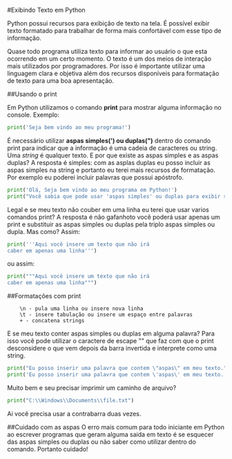#Exibindo Texto em Python

Python possui recursos para exibição de texto na tela. É possível exibir texto formatado para trabalhar de forma mais confortável com esse tipo de informação.

Quase todo programa utiliza texto para informar ao usuário o que esta ocorrendo em um certo momento. O texto é um dos meios de interação mais utilizados por programadores. Por isso é importante utilizar uma linguagem clara e objetiva além dos recursos disponíveis para formatação de texto para uma boa apresentação.

##Usando o print

Em Python utilizamos o comando **print** para mostrar alguma informação no console.
Exemplo:

```python
print('Seja bem vindo ao meu programa!')
```

É necessário utilizar **aspas simples(') ou duplas(")** dentro do comando print para indicar que a informação é uma cadeia de caracteres ou string. Uma *string* é qualquer texto. E por que existe as aspas simples e as aspas duplas? A resposta é simples: com as asplas duplas eu posso incluir as aspas simples na string e portanto eu terei mais recursos de formatação. Por exemplo eu poderei incluir palavras que possui apóstrofo.

```python
print('Olá, Seja bem vindo ao meu programa em Python!')
print("Vocẽ sabia que pode usar 'aspas simples' ou duplas para exibir strings?")
```

Legal e se meu texto não couber em uma linha eu terei que usar varios comandos print?
A resposta é não gafanhoto você poderá usar apenas um print e substituir as aspas simples ou duplas pela triplo aspas simples ou dupla. Mas como?
Assim:

```python
print('''Aqui você insere um texto que não irá
caber em apenas uma linha''')		
```
ou assim:

```python
print("""Aqui você insere um texto que não irá
caber em apenas uma linha""")
```

##Formatações com print

		\n - pula uma linha ou insere nova linha
		\t - insere tabulação ou insere um espaço entre palavras
		+ - concatena strings

E se meu texto conter aspas simples ou duplas em alguma palavra?
Para isso você pode utilizar o caractere de escape "\" que faz com que o print desconsidere o que vem depois da barra invertida e interprete como uma string.

```python		
print("Eu posso inserir uma palavra que contem \"aspas\" em meu texto.")
print('Eu posso inserir uma palavra que contem \'aspas\' em meu texto.')
```
		
Muito bem e seu precisar imprimir um caminho de arquivo?

```python
print("C:\\Windows\\Documents\\file.txt")
```

Ai você precisa usar a contrabarra duas vezes.

##Cuidado com as aspas
O erro mais comum para todo iniciante em Python ao escrever programas que geram alguma saida em texto é se esquecer das aspas simples ou duplas ou não saber como utilizar dentro do comando. Portanto cuidado!


